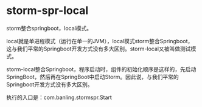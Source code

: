 # storm-spr-local
storm整合springboot，local模式。

local就是单进程模式（运行在单一的JVM），local模式storm整合Springboot，这与我们平常的Springboot开发方式没有多大区别。storm-local又被叫做测试模式。

storm-local整合Springboot，程序启动时，组件的初始化顺序是这样的，先启动SpringBoot，然后再在SpringBoot中启动Storm。因此说，与我们平常的Springboot开发方式没有多大区别。

执行的入口是：com.banling.stormspr.Start
